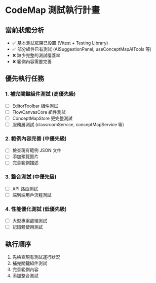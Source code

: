 # CodeMap 測試執行計畫

## 當前狀態分析

- ✅ 基本測試框架已設置 (Vitest + Testing Library)
- ✅ 部分組件已有測試 (AISuggestionPanel, useConceptMapAITools 等)
- ❌ 缺少完整的測試覆蓋率
- ❌ 範例內容需要完善

## 優先執行任務

### 1. 補完關鍵組件測試 (高優先級)

- [ ] EditorToolbar 組件測試
- [ ] FlowCanvasCore 組件測試
- [ ] ConceptMapStore 更完整測試
- [ ] 服務層測試 (classroomService, conceptMapService 等)

### 2. 範例內容完善 (中優先級)

- [ ] 檢查現有範例 JSON 文件
- [ ] 添加預覽圖片
- [ ] 完善範例描述

### 3. 整合測試 (中優先級)

- [ ] API 路由測試
- [ ] 端到端用戶流程測試

### 4. 性能優化測試 (低優先級)

- [ ] 大型專案處理測試
- [ ] 記憶體使用測試

## 執行順序

1. 先檢查現有測試運行狀況
2. 補完關鍵組件測試
3. 完善範例內容
4. 添加整合測試
